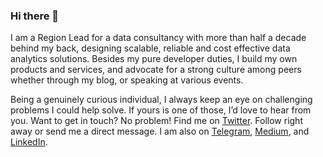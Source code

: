 ### Hi there 👋

<!--
**sbarkar/sbarkar** is a ✨ _special_ ✨ repository because its `README.md` (this file) appears on your GitHub profile.

Here are some ideas to get you started:

- 🔭 I’m currently working on ...
- 🌱 I’m currently learning ...
- 👯 I’m looking to collaborate on ...
- 🤔 I’m looking for help with ...
- 💬 Ask me about ...
- 📫 How to reach me: ...
- 😄 Pronouns: ...
- ⚡ Fun fact: ...
-->

I am a Region Lead for a data consultancy with more than half a decade behind my back, designing scalable, reliable and cost effective data analytics solutions. Besides my pure developer duties, I build my own products and services, and advocate for a strong culture among peers whether through my blog, or speaking at various events.

Being a genuinely curious individual, I always keep an eye on challenging problems I could help solve. If yours is one of those, I’d love to hear from you. Want to get in touch? No problem! Find me on [Twitter](https://twitter.com/sbarkar_). Follow right away or send me a direct message. I am also on [Telegram](https://t.me/sbarkar), [Medium](https://medium.com/@sbarkar), and [LinkedIn](https://www.linkedin.com/in/sbarkar/).
